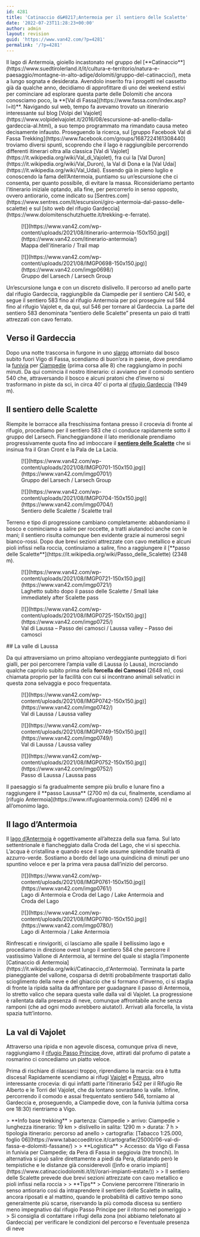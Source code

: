 ```yaml
---
id: 4281
title: 'Catinaccio d&#8217;Antermoia per il sentiero delle Scalette'
date: '2022-07-23T11:28:23+00:00'
author: admin
layout: revision
guid: 'https://www.van42.com/?p=4281'
permalink: '/?p=4281'
---
```


<div class="wp-container-5550 wp-block-columns has-2-columns"><div class="wp-container-5548 wp-block-column"><div class="wp-block-dgwt-justified-gallery"></div>Il lago di Antermoia, gioiello incastonato nel gruppo del [**Catinaccio**](https://www.suedtirolerland.it/it/cultura-e-territorio/natura-e-paesaggio/montagne-in-alto-adige/dolomiti/gruppo-del-catinaccio/), meta a lungo sognata e desiderata. Avendolo inserito fra i progetti nel cassetto già da qualche anno, decidiamo di approfittare di uno dei weekend estivi per cominciare ad esplorare questa parte delle Dolomiti che ancora conosciamo poco, la **[Val di Fassa](https://www.fassa.com/index.asp?l=it)**. Navigando sul web, tempo fa avevamo trovato un itinerario interessante sul blog [Volpi del Vajolet](https://www.volpidelvajolet.it/2016/08/escursione-ad-anello-dalla-gardeccia-al.html), a suo tempo programmato ma rimandato causa meteo decisamente infausto. Proseguendo la ricerca, sul [gruppo Facebook Val di Fassa Trekking](https://www.facebook.com/groups/1687224161308440) troviamo diversi spunti, scoprendo che il lago è raggiungibile percorrendo differenti itinerari oltra alla classica [Val di Vajolet](https://it.wikipedia.org/wiki/Val_di_Vajolet), fra cui la [Val Duron](https://it.wikipedia.org/wiki/Val_Duron), la Val di Dona e la [Val Udai](https://it.wikipedia.org/wiki/Val_Udai). Essendo già in pieno luglio e conoscendo la fama dell’Antermoia, puntiamo su un’escursione che ci consenta, per quanto possibile, di evitare la massa. Riconsideriamo pertanto l’itinerario iniziale optando, alla fine, per percorrerlo in senso opposto, ovvero antiorario, come indicato su [Sentres.com](https://www.sentres.com/it/escursioni/giro-antermoia-dal-passo-delle-scalette) e sul [sito web del rifugio Gardeccia](https://www.dolomitenschutzhuette.it/trekking-e-ferrate).

<div class="wp-block-dgwt-justified-gallery"><div class="gallery galleryid-4281 gallery-columns-3 gallery-size-thumbnail" id="gallery-10353"><figure class="gallery-item"><div class="gallery-icon portrait"> [![](https://www.van42.com/wp-content/uploads/2021/08/itinerario-antermoia-150x150.jpg)](https://www.van42.com/itinerario-antermoia/) </div> <figcaption class="wp-caption-text gallery-caption" id="gallery-10353-3955"> Mappa dell'itinerario / Trail map </figcaption></figure><figure class="gallery-item"><div class="gallery-icon landscape"> [![](https://www.van42.com/wp-content/uploads/2021/08/IMGP0698-150x150.jpg)](https://www.van42.com/imgp0698/) </div> <figcaption class="wp-caption-text gallery-caption" id="gallery-10353-3934"> Gruppo del Larsech / Larsech Group </figcaption></figure> </div></div>Un’escursione lunga e con un discreto dislivello. Il percorso ad anello parte dal rifugio Gardeccia, raggiungibile da Ciampedie per il sentiero CAI 540, e segue il sentiero 583 fino al rifugio Antermoia per poi proseguire sul 584 fino al rifugio Vajolet e, da qui, sul 546 per tornare al Gardeccia. La parte del sentiero 583 denominata “sentiero delle Scalette” presenta un paio di tratti attrezzati con cavo ferrato.

## Verso il Gardeccia

Dopo una notte trascorsa in furgone in uno [slargo](https://park4night.com/it/lieu/127219/circondato-dalla-natura/vigo-di-fassa-strada-de-valongia-/-str-veia/italy/provincia-di-trento#.YQjVGo4zaUl) attorniato dal bosco subito fuori Vigo di Fassa, scendiamo di buon’ora in paese, dove prendiamo la [funivia](https://infofassaefiemme.com/item/funivia-vigo-ciampedie/) per [Ciampedie](http://www.rifugiociampedie.com/index.htm) (prima corsa alle 8) che raggiungiamo in pochi minuti. Da qui comincia il nostro itinerario: ci avviamo per il comodo sentiero 540 che, attraversando il bosco e alcuni pratoni che d’inverno si trasformano in piste da sci, in circa 40′ ci porta al [rifugio Gardeccia](https://www.dolomitenschutzhuette.it/) (1949 m).

## Il sentiero delle Scalette

Riempite le borracce alla freschissima fontana presso il crocevia di fronte al rifugio, procediamo per il sentiero 583 che ci conduce rapidamente sotto il gruppo del Larsech. Fiancheggiandone il lato meridionale prendiamo progressivamente quota fino ad imboccare il [**sentiero delle Scalette**](https://www.rifugidelcatinaccio.it/it/escursione.asp?id=25) che si insinua fra il Gran Cront e la Pala de La Lacia.

<div class="wp-block-dgwt-justified-gallery"><div class="gallery galleryid-4281 gallery-columns-3 gallery-size-thumbnail" id="gallery-10354"><figure class="gallery-item"><div class="gallery-icon landscape"> [![](https://www.van42.com/wp-content/uploads/2021/08/IMGP0701-150x150.jpg)](https://www.van42.com/imgp0701/) </div> <figcaption class="wp-caption-text gallery-caption" id="gallery-10354-3935"> Gruppo del Larsech / Larsech Group </figcaption></figure><figure class="gallery-item"><div class="gallery-icon portrait"> [![](https://www.van42.com/wp-content/uploads/2021/08/IMGP0704-150x150.jpg)](https://www.van42.com/imgp0704/) </div> <figcaption class="wp-caption-text gallery-caption" id="gallery-10354-3971"> Sentiero delle Scalette / Scalette trail </figcaption></figure> </div></div>Terreno e tipo di progressione cambiano completamente: abbandoniamo il bosco e cominciamo a salire per roccette, a tratti aiutandoci anche con le mani; il sentiero risulta comunque ben evidente grazie ai numerosi segni bianco-rossi. Dopo due brevi sezioni attrezzate con cavo metallico e alcuni pioli infissi nella roccia, continuiamo a salire, fino a raggiungere il [**passo delle Scalette**](https://it.wikipedia.org/wiki/Passo_delle_Scalette) (2348 m).

<div class="wp-block-dgwt-justified-gallery"><div class="gallery galleryid-4281 gallery-columns-3 gallery-size-thumbnail" id="gallery-10355"><figure class="gallery-item"><div class="gallery-icon landscape"> [![](https://www.van42.com/wp-content/uploads/2021/08/IMGP0721-150x150.jpg)](https://www.van42.com/imgp0721/) </div> <figcaption class="wp-caption-text gallery-caption" id="gallery-10355-3936"> Laghetto subito dopo il passo delle Scalette / Small lake immediately after Scalette pass </figcaption></figure><figure class="gallery-item"><div class="gallery-icon portrait"> [![](https://www.van42.com/wp-content/uploads/2021/08/IMGP0725-150x150.jpg)](https://www.van42.com/imgp0725/) </div> <figcaption class="wp-caption-text gallery-caption" id="gallery-10355-3937"> Val di Laussa – Passo dei camosci / Laussa valley – Passo dei camosci </figcaption></figure> </div></div>## La valle di Laussa

Da qui attraversiamo un primo altopiano verdeggiante punteggiato di fiori gialli, per poi percorrere l’ampia valle di Laussa (o Lausa), incrociando qualche capriolo subito prima della **forcella dei Camosci** (2648 m), così chiamata proprio per la facilità con cui si incontrano animali selvatici in questa zona selvaggia e poco frequentata.

<div class="wp-block-dgwt-justified-gallery"><div class="gallery galleryid-4281 gallery-columns-3 gallery-size-thumbnail" id="gallery-10356"><figure class="gallery-item"><div class="gallery-icon landscape"> [![](https://www.van42.com/wp-content/uploads/2021/08/IMGP0742-150x150.jpg)](https://www.van42.com/imgp0742/) </div> <figcaption class="wp-caption-text gallery-caption" id="gallery-10356-3938"> Val di Laussa / Laussa valley </figcaption></figure> </div></div><div class="wp-block-dgwt-justified-gallery"><div class="gallery galleryid-4281 gallery-columns-3 gallery-size-thumbnail" id="gallery-10357"><figure class="gallery-item"><div class="gallery-icon landscape"> [![](https://www.van42.com/wp-content/uploads/2021/08/IMGP0749-150x150.jpg)](https://www.van42.com/imgp0749/) </div> <figcaption class="wp-caption-text gallery-caption" id="gallery-10357-3981"> Val di Laussa / Laussa valley </figcaption></figure><figure class="gallery-item"><div class="gallery-icon landscape"> [![](https://www.van42.com/wp-content/uploads/2021/08/IMGP0752-150x150.jpg)](https://www.van42.com/imgp0752/) </div> <figcaption class="wp-caption-text gallery-caption" id="gallery-10357-3939"> Passo di Laussa / Laussa pass </figcaption></figure> </div></div>Il paesaggio si fa gradualmente sempre più brullo e lunare fino a raggiungere il **passo Laussa** (2700 m) da cui, finalmente, scendiamo al [rifugio Antermoia](https://www.rifugioantermoia.com/) (2496 m) e all’omonimo lago.

## Il lago d’Antermoia

Il [lago d’Antermoia](https://it.wikipedia.org/wiki/Lago_d'Antermoia) è oggettivamente all’altezza della sua fama. Sul lato settentrionale è fiancheggiato dalla Croda del Lago, che vi si specchia. L’acqua è cristallina e quando esce il sole assume splendide tonalità di azzurro-verde. Sostiamo a bordo del lago una quindicina di minuti per uno spuntino veloce e per la prima vera pausa dall’inizio del percorso.

<div class="wp-block-dgwt-justified-gallery"><div class="gallery galleryid-4281 gallery-columns-3 gallery-size-thumbnail" id="gallery-10358"><figure class="gallery-item"><div class="gallery-icon landscape"> [![](https://www.van42.com/wp-content/uploads/2021/08/IMGP0761-150x150.jpg)](https://www.van42.com/imgp0761/) </div> <figcaption class="wp-caption-text gallery-caption" id="gallery-10358-4005"> Lago di Antermoia e Croda del Lago / Lake Antermoia and Croda del Lago </figcaption></figure> </div></div><div class="wp-block-dgwt-justified-gallery"><div class="gallery galleryid-4281 gallery-columns-3 gallery-size-thumbnail" id="gallery-10359"><figure class="gallery-item"><div class="gallery-icon landscape"> [![](https://www.van42.com/wp-content/uploads/2021/08/IMGP0780-150x150.jpg)](https://www.van42.com/imgp0780/) </div> <figcaption class="wp-caption-text gallery-caption" id="gallery-10359-4008"> Lago di Antermoia / Lake Antermoia </figcaption></figure> </div></div>Rinfrescati e rinvigoriti, ci lasciamo alle spalle il bellissimo lago e procediamo in direzione ovest lungo il sentiero 584 che percorre il vastissimo Vallone di Antermoia, al termine del quale si staglia l’imponente [Catinaccio di Antermoia](https://it.wikipedia.org/wiki/Catinaccio_d'Antermoia). Terminata la parte pianeggiante del vallone, cosparsa di detriti probabilmente trasportati dallo scioglimento della neve e del ghiaccio che si formano d’inverno, ci si staglia di fronte la ripida salita da affrontare per guadagnare il passo di Antermoia, lo stretto valico che separa questa valle dalla val di Vajolet. La progressione è rallentata dalla presenza di neve, comunque affrontabile anche senza ramponi (che ad ogni modo avrebbero aiutato!). Arrivati alla forcella, la vista spazia tutt’intorno.

## La val di Vajolet

Attraverso una ripida e non agevole discesa, comunque priva di neve, raggiungiamo il [rifugio Passo Principe ](http://www.rifugiopassoprincipe.com/)dove, attirati dal profumo di patate a rosmarino ci concediamo un piatto veloce.

Prima di rischiare di rilassarci troppo, riprendiamo la marcia: ora è tutta discesa! Rapidamente scendiamo ai rifugi [Vajolet](https://www.rifugiovajolet.com/ita/Default.asp) e [Preuss](http://www.rifugiopaulpreuss.com/), altro interessante crocevia: di qui infatti parte l’itinerario 542 per il Rifugio Re Alberto e le Torri del Vajolet, che da lontano sovrastano la valle. Infine, percorrendo il comodo e assai frequentato sentiero 546, torniamo al Gardeccia e, proseguendo, a Ciampedie dove, con la funivia (ultima corsa ore 18:30) rientriamo a Vigo.

</div><div class="wp-container-5549 wp-block-column">> **Info base trekking**  
> partenza: Ciampedie  
> arrivo: Ciampedie  
> lunghezza itinerario: 19 km   
> dislivello in salita: 1290 m  
> durata: 7 h  
> tipologia itinerario: percorso ad anello  
> cartografia: [Tabacco 1:25.000, foglio 06](https://www.tabaccoeditrice.it/cartografie/25000/06-val-di-fassa-e-dolomiti-fassane/)
> 
> **Logistica**  
> Accesso: da Vigo di Fassa in funivia per Ciampedie; da Pera di Fassa in seggiovia (tre tronchi). In alternativa si può salire direttamente a piedi da Pera, dilatando però le tempistiche e le distanze già considerevoli ([info e orario impianti](https://www.catinacciodolomiti.it/it//orari-impianti-estate/))
> 
> Il sentiero delle Scalette prevede due brevi sezioni attrezzate con cavo metallico e pioli infissi nella roccia
> 
> **Tips**  
> Conviene percorrere l’itinerario in senso antiorario così da intraprendere il sentiero delle Scalette in salita, ancora riposati e al mattino, quando le probabilità di cattivo tempo sono generalmente più scarse, riservando la più comoda discesa su sentiero meno impegnativo dal rifugio Passo Principe per il ritorno nel pomeriggio
> 
> Si consiglia di contattare i rifugi della zona (noi abbiamo telefonato al Gardeccia) per verificare le condizioni del percorso e l’eventuale presenza di neve

</div></div>